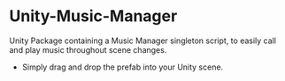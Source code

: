 # Unity-Music-Manager
Unity Package containing a Music Manager singleton script, to easily call and play music throughout scene changes.

- Simply drag and drop the prefab into your Unity scene.
